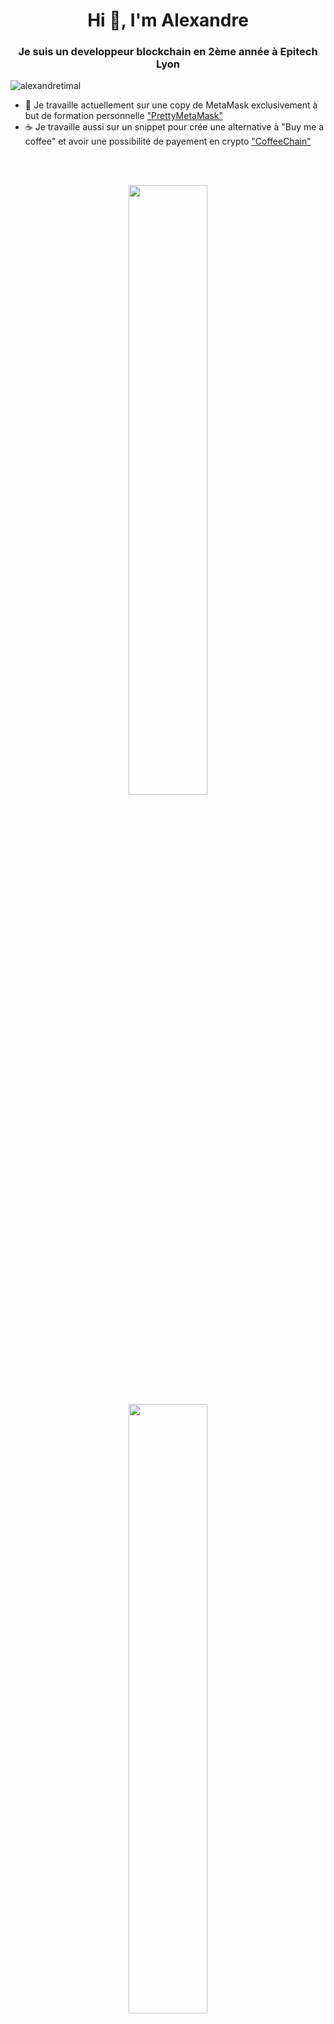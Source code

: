 <h1 align="center">Hi 👋, I'm Alexandre</h1>
<h3 align="center">Je suis un developpeur blockchain en 2ème année à Epitech Lyon</h3>

<p align="left"> <img src="https://komarev.com/ghpvc/?username=alexandretimal&label=Profile%20views&color=0e75b6&style=flat" alt="alexandretimal" /> </p>

- 🔭 Je travaille actuellement sur une copy de MetaMask exclusivement à but de formation personnelle ["PrettyMetaMask"](.)
- ☕ Je travaille aussi sur un snippet pour crée une alternative à "Buy me a coffee" et avoir une possibilité de payement en crypto ["CoffeeChain"](.)

</br>
</br>

<p align='center'>
  <img src="https://github-readme-stats.vercel.app/api?username=alexandreTimal&show_icons=true&theme=midnight-purple&layout=compact&count_private=true&include_all_commits=true" width="50%" />
  </br>
  <img src="https://github-readme-streak-stats.herokuapp.com/?user=alexandreTimal&theme=midnight-purple&layout=compact" width="50%"/>
  </br>
    <img src="https://github-readme-stats.vercel.app/api/top-langs/?username=alexandreTimal&layout=compact&theme=midnight-purple&langs_count=10&hide=shell,makefile&orgs=PoCInnovation&role=OWNER,ORGANIZATION_MEMBER,COLLABORATOR" width="50%" />
</p>

<h3 align="left">Connect with me:</h3>
<p align="left">
<a href="https://linkedin.com/in/https://www.linkedin.com/in/alexandre-timal-0a24561aa" target="blank"><img align="center" src="https://raw.githubusercontent.com/rahuldkjain/github-profile-readme-generator/master/src/images/icons/Social/linked-in-alt.svg" alt="https://www.linkedin.com/in/alexandre-timal-0a24561aa" height="30" width="40" /></a>
</p>
